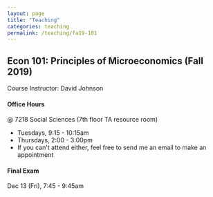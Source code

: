 ```yaml
---
layout: page
title: "Teaching"
categories: teaching
permalink: /teaching/fa19-101
---
```


## Econ 101: Principles of Microeconomics (Fall 2019)
Course Instructor: David Johnson

#### Office Hours

@ 7218 Social Sciences (7th floor TA resource room)
* Tuesdays, 9:15 - 10:15am
* Thursdays, 2:00 - 3:00pm
* If you can't attend either, feel free to send me an email to make an appointment

#### Final Exam
Dec 13 (Fri), 7:45 - 9:45am